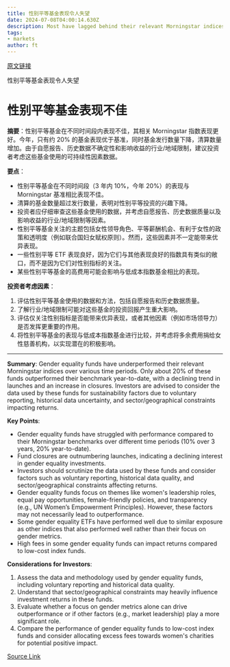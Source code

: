 ```yaml
---
title: 性别平等基金表现令人失望
date: 2024-07-08T04:00:14.630Z
description: Most have lagged behind their relevant Morningstar indices, so investors should be clear what they are investing in and why
tags: 
- markets
author: ft
---
```


[原文链接](https://ft.com/content/872650c0-6862-4034-88b3-acbff5e506e3)

性别平等基金表现令人失望

# 性别平等基金表现不佳

**摘要**：性别平等基金在不同时间段内表现不佳，其相关 Morningstar 指数表现更好。今年，只有约 20% 的基金表现优于基准，同时基金发行数量下降，清算数量增加。由于自愿报告、历史数据不确定性和影响收益的行业/地域限制，建议投资者考虑这些基金使用的可持续性因素数据。

**要点**：
- 性别平等基金在不同时间段（3 年内 10%，今年 20%）的表现与 Morningstar 基准相比表现不佳。
- 清算的基金数量超过发行数量，表明对性别平等投资的兴趣下降。
- 投资者应仔细审查这些基金使用的数据，并考虑自愿报告、历史数据质量以及影响收益的行业/地域限制等因素。
- 性别平等基金关注的主题包括女性领导角色、平等薪酬机会、有利于女性的政策和透明度（例如联合国妇女赋权原则）。然而，这些因素并不一定能带来优异表现。
- 一些性别平等 ETF 表现良好，因为它们与其他表现良好的指数具有类似的敞口，而不是因为它们对性别指标的关注。
- 某些性别平等基金的高费用可能会影响与低成本指数基金相比的表现。

**投资者考虑因素**：

1. 评估性别平等基金使用的数据和方法，包括自愿报告和历史数据质量。
2. 了解行业/地域限制可能对这些基金的投资回报产生重大影响。
3. 评估仅关注性别指标是否能带来优异表现，或者其他因素（例如市场领导力）是否发挥更重要的作用。
4. 将性别平等基金的表现与低成本指数基金进行比较，并考虑将多余费用捐给女性慈善机构，以实现潜在的积极影响。

---

 **Summary**: Gender equality funds have underperformed their relevant Morningstar indices over various time periods. Only about 20% of these funds outperformed their benchmark year-to-date, with a declining trend in launches and an increase in closures. Investors are advised to consider the data used by these funds for sustainability factors due to voluntary reporting, historical data uncertainty, and sector/geographical constraints impacting returns.

**Key Points**:
- Gender equality funds have struggled with performance compared to their Morningstar benchmarks over different time periods (10% over 3 years, 20% year-to-date).
- Fund closures are outnumbering launches, indicating a declining interest in gender equality investments.
- Investors should scrutinize the data used by these funds and consider factors such as voluntary reporting, historical data quality, and sector/geographical constraints affecting returns.
- Gender equality funds focus on themes like women's leadership roles, equal pay opportunities, female-friendly policies, and transparency (e.g., UN Women’s Empowerment Principles). However, these factors may not necessarily lead to outperformance.
- Some gender equality ETFs have performed well due to similar exposure as other indices that also performed well rather than their focus on gender metrics.
- High fees in some gender equality funds can impact returns compared to low-cost index funds.

**Considerations for Investors**:
1. Assess the data and methodology used by gender equality funds, including voluntary reporting and historical data quality.
2. Understand that sector/geographical constraints may heavily influence investment returns in these funds.
3. Evaluate whether a focus on gender metrics alone can drive outperformance or if other factors (e.g., market leadership) play a more significant role.
4. Compare the performance of gender equality funds to low-cost index funds and consider allocating excess fees towards women's charities for potential positive impact.

[Source Link](https://ft.com/content/872650c0-6862-4034-88b3-acbff5e506e3)

